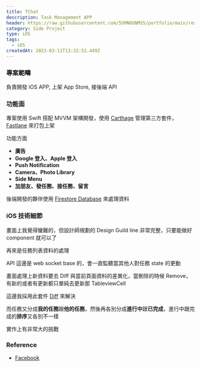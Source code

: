 ```yaml
---
title: TChat
description: Task Management APP
header: https://raw.githubusercontent.com/5SMNOONMS5/portfolio/main/resources/projects/tchat/tchat2.png
category: Side Project
type: iOS
tags:
  - iOS
createdAt: 2023-03-11T13:32:52.449Z
---
```


### 專案範疇

負責開發 iOS APP, 上架 App Store, 接後端 API

### 功能面

專案使用 Swift 搭配 MVVM 架構開發，使用 [Carthage](https://github.com/Carthage/Carthage) 管理第三方套件，[Fastlane](https://fastlane.tools/) 來打包上架

功能方面

* **廣告**
  <smart-figure src="https://raw.githubusercontent.com/5SMNOONMS5/portfolio/main/resources/projects/tchat/tchat5.png"></smart-figure>
* **Google 登入、Apple 登入**
  <smart-figure src="https://raw.githubusercontent.com/5SMNOONMS5/portfolio/main/resources/projects/tchat/tchat6.png"></smart-figure>
* **Push Notification**
  <smart-figure src="https://raw.githubusercontent.com/5SMNOONMS5/portfolio/main/resources/projects/tchat/tchat7.png"></smart-figure>
* **Camera、Photo Library**
  <smart-figure src="https://raw.githubusercontent.com/5SMNOONMS5/portfolio/main/resources/projects/tchat/tchat8.png"></smart-figure> 
* **Side Menu**
  <smart-figure src="https://raw.githubusercontent.com/5SMNOONMS5/portfolio/main/resources/projects/tchat/tchat9.png"></smart-figure>
* **加朋友、發任務、接任務、留言**
  <smart-figure src="https://raw.githubusercontent.com/5SMNOONMS5/portfolio/main/resources/projects/tchat/tchat10.png"></smart-figure>
  <smart-figure src="https://raw.githubusercontent.com/5SMNOONMS5/portfolio/main/resources/projects/tchat/tchat11.png"></smart-figure>

後端開發的夥伴使用 [Firestore Database](https://cloud.google.com/firestore?utm_source=google&utm_medium=cpc&utm_campaign=japac-SG-all-en-dr-SKWS-all-all-trial-DSA-dr-1605216&utm_content=text-ad-none-none-DEV_c-CRE_655856180813-ADGP_Hybrid+%7C+SKWS+-+BRO+%7C+DSA+~+All+Webpages-KWID_39700076131768134-dsa-1456167871416&userloc_9040379-network_g&utm_term=KW_&gad_source=1&gclid=Cj0KCQiAyeWrBhDDARIsAGP1mWSED2MSOv_Waz351u-cUvO-9caMVbP6BUz9PHmCT77tJpVdjwE-POkaAvGjEALw_wcB&gclsrc=aw.ds) 來處理資料

### iOS 技術細節

畫面上我覺得蠻難的，但設計師規劃的 Design Guild line 非常完整，只要能做好 component 就可以了

<smart-figure image-class="w-[251px]" src="https://raw.githubusercontent.com/5SMNOONMS5/portfolio/main/resources/projects/tchat/tchat1.png"></smart-figure>

再來是任務列表資料的處理

<smart-figure image-class="w-[203px]" src="https://raw.githubusercontent.com/5SMNOONMS5/portfolio/main/resources/projects/tchat/tchat4.png"></smart-figure>

API 這邊是 web socket base 的，會一直監聽當其他人對任務 state 的更動

畫面處理上新資料要去 Diff 與當前頁面資料的差異化，當刪除的時候 Remove，有新的或者有更新都只單純去更新那 TableviewCell 

這邊我採用此套件 [Diff](https://github.com/wokalski/Diff.swift) 來解決

而任務又分成**我的任務**跟**他的任務**，然後再各別分成**進行中**跟**已完成**，進行中跟完成的**排序**又各別不一樣

實作上有非常大的挑戰

### Reference

* [Facebook](https://www.facebook.com/tchat.work/)

